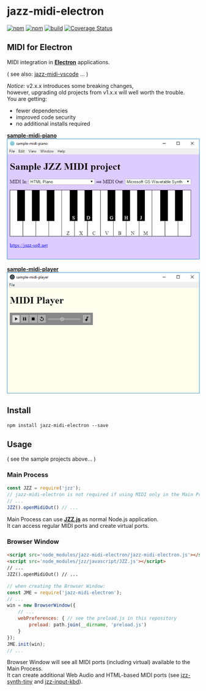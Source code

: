 # jazz-midi-electron

[![npm](https://img.shields.io/npm/v/jazz-midi-electron.svg)](https://www.npmjs.com/package/jazz-midi-electron)
[![npm](https://img.shields.io/npm/dt/jazz-midi-electron.svg)](https://www.npmjs.com/package/jazz-midi-electron)
[![build](https://github.com/jazz-soft/jazz-midi-electron/actions/workflows/build.yml/badge.svg)](https://github.com/jazz-soft/jazz-midi-electron/actions)
[![Coverage Status](https://coveralls.io/repos/github/jazz-soft/jazz-midi-electron/badge.svg?branch=master)](https://coveralls.io/github/jazz-soft/jazz-midi-electron?branch=master)

## MIDI for Electron

MIDI integration in [**Electron**](https://electronjs.org) applications.

( see also: [jazz-midi-vscode](https://github.com/jazz-soft/jazz-midi-vscode) ... )

*Notice:* v2.x.x introduces some breaking changes,  
however, upgrading old projects from v1.x.x will well worth the trouble.  
You are getting:
- fewer dependencies
- improved code security
- no additional installs required

[**sample-midi-piano**](https://github.com/jazz-soft/jazz-midi-electron/tree/master/sample-midi-piano)  
[![screenshot](https://raw.githubusercontent.com/jazz-soft/jazz-midi-electron/master/sample-midi-piano/screenshot.png)](https://github.com/jazz-soft/jazz-midi-electron/tree/master/sample-midi-piano)

[**sample-midi-player**](https://github.com/jazz-soft/jazz-midi-electron/tree/master/sample-midi-piano)  
[![screenshot](https://raw.githubusercontent.com/jazz-soft/jazz-midi-electron/master/sample-midi-player/screenshot.png)](https://github.com/jazz-soft/jazz-midi-electron/tree/master/sample-midi-player)

## Install
`npm install jazz-midi-electron --save`

## Usage
( see the sample projects above... )

### Main Process

```js
const JZZ = require('jzz');
// jazz-midi-electron is not required if using MIDI only in the Main Process
// ...
JZZ().openMidiOut() // ...
```
Main Process can use [**JZZ.js**](https://github.com/jazz-soft/JZZ) as normal Node.js application.  
It can access regular MIDI ports and create virtual ports.

### Browser Window

```html
<script src='node_modules/jazz-midi-electron/jazz-midi-electron.js'></script>
<script src='node_modules/jzz/javascript/JZZ.js'></script>
// ...
JZZ().openMidiOut() // ...
```
```js
// when creating the Browser Window:
const JME = require('jazz-midi-electron');
// ...
win = new BrowserWindow({
    // ...
    webPreferences: { // see the preload.js in this repository
        preload: path.join(__dirname, 'preload.js')
    }
});
JME.init(win);
// ...
```
Browser Window will see all MIDI ports (including virtual) available to the Main Process.  
It can create additional Web Audio and HTML-based MIDI ports
(see [jzz-synth-tiny](https://github.com/jazz-soft/JZZ-synth-Tiny) and [jzz-input-kbd](https://github.com/jazz-soft/JZZ-input-Kbd)).
